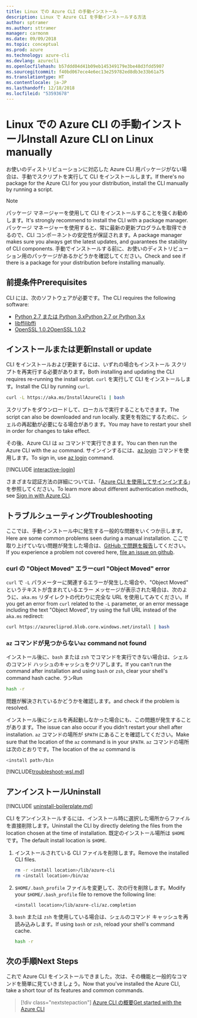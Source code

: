 ```yaml
---
title: Linux での Azure CLI の手動インストール
description: Linux で Azure CLI を手動インストールする方法
author: sptramer
ms.author: sttramer
manager: carmonm
ms.date: 09/09/2018
ms.topic: conceptual
ms.prod: azure
ms.technology: azure-cli
ms.devlang: azurecli
ms.openlocfilehash: b57ddd04d41b09eb145349179e3be48d3fdd5907
ms.sourcegitcommit: f40bd067ece4e6ec13e259782ed8db3e33b61a75
ms.translationtype: HT
ms.contentlocale: ja-JP
ms.lasthandoff: 12/18/2018
ms.locfileid: "53593678"
---
```

# <a name="install-azure-cli-on-linux-manually"></a><span data-ttu-id="9461e-103">Linux での Azure CLI の手動インストール</span><span class="sxs-lookup"><span data-stu-id="9461e-103">Install Azure CLI on Linux manually</span></span>

<span data-ttu-id="9461e-104">お使いのディストリビューションに対応した Azure CLI 用パッケージがない場合は、手動でスクリプトを実行して CLI をインストールします。</span><span class="sxs-lookup"><span data-stu-id="9461e-104">If there's no package for the Azure CLI for you your distribution, install the CLI manually by running a script.</span></span>

> [!NOTE]
> <span data-ttu-id="9461e-105">パッケージ マネージャーを使用して CLI をインストールすることを強くお勧めします。</span><span class="sxs-lookup"><span data-stu-id="9461e-105">It's strongly recommend to install the CLI with a package manager.</span></span> <span data-ttu-id="9461e-106">パッケージ マネージャーを使用すると、常に最新の更新プログラムを取得できるので、CLI コンポーネントの安定性が保証されます。</span><span class="sxs-lookup"><span data-stu-id="9461e-106">A package manager makes sure you always get the latest updates, and guarantees the stability of CLI components.</span></span> <span data-ttu-id="9461e-107">手動でインストールする前に、お使いのディストリビューション用のパッケージがあるかどうかを確認してください。</span><span class="sxs-lookup"><span data-stu-id="9461e-107">Check and see if there is a package for your distribution before installing manually.</span></span>

## <a name="prerequisites"></a><span data-ttu-id="9461e-108">前提条件</span><span class="sxs-lookup"><span data-stu-id="9461e-108">Prerequisites</span></span>

<span data-ttu-id="9461e-109">CLI には、次のソフトウェアが必要です。</span><span class="sxs-lookup"><span data-stu-id="9461e-109">The CLI requires the following software:</span></span>

* [<span data-ttu-id="9461e-110">Python 2.7 または Python 3.x</span><span class="sxs-lookup"><span data-stu-id="9461e-110">Python 2.7 or Python 3.x</span></span>](https://www.python.org/downloads/)
* [<span data-ttu-id="9461e-111">libffi</span><span class="sxs-lookup"><span data-stu-id="9461e-111">libffi</span></span>](https://sourceware.org/libffi/)
* [<span data-ttu-id="9461e-112">OpenSSL 1.0.2</span><span class="sxs-lookup"><span data-stu-id="9461e-112">OpenSSL 1.0.2</span></span>](https://www.openssl.org/source/)

## <a name="install-or-update"></a><span data-ttu-id="9461e-113">インストールまたは更新</span><span class="sxs-lookup"><span data-stu-id="9461e-113">Install or update</span></span>

<span data-ttu-id="9461e-114">CLI をインストールおよび更新するには、いずれの場合もインストール スクリプトを再実行する必要があります。</span><span class="sxs-lookup"><span data-stu-id="9461e-114">Both installing and updating the CLI requires re-running the install script.</span></span> <span data-ttu-id="9461e-115">`curl` を実行して CLI をインストールします。</span><span class="sxs-lookup"><span data-stu-id="9461e-115">Install the CLI by running `curl`.</span></span>

```bash
curl -L https://aka.ms/InstallAzureCli | bash
```

<span data-ttu-id="9461e-116">スクリプトをダウンロードして、ローカルで実行することもできます。</span><span class="sxs-lookup"><span data-stu-id="9461e-116">The script can also be downloaded and run locally.</span></span> <span data-ttu-id="9461e-117">変更を有効にするために、シェルの再起動が必要になる場合があります。</span><span class="sxs-lookup"><span data-stu-id="9461e-117">You may have to restart your shell in order for changes to take effect.</span></span>

<span data-ttu-id="9461e-118">その後、Azure CLI は `az` コマンドで実行できます。</span><span class="sxs-lookup"><span data-stu-id="9461e-118">You can then run the Azure CLI with the `az` command.</span></span> <span data-ttu-id="9461e-119">サインインするには、[az login](/cli/azure/reference-index#az-login) コマンドを使用します。</span><span class="sxs-lookup"><span data-stu-id="9461e-119">To sign in, use [az login](/cli/azure/reference-index#az-login) command.</span></span>

[!INCLUDE [interactive-login](includes/interactive-login.md)]

<span data-ttu-id="9461e-120">さまざまな認証方法の詳細については、「[Azure CLI を使用してサインインする](authenticate-azure-cli.md)」を参照してください。</span><span class="sxs-lookup"><span data-stu-id="9461e-120">To learn more about different authentication methods, see [Sign in with Azure CLI](authenticate-azure-cli.md).</span></span>

## <a name="troubleshooting"></a><span data-ttu-id="9461e-121">トラブルシューティング</span><span class="sxs-lookup"><span data-stu-id="9461e-121">Troubleshooting</span></span>

<span data-ttu-id="9461e-122">ここでは、手動インストール中に発生する一般的な問題をいくつか示します。</span><span class="sxs-lookup"><span data-stu-id="9461e-122">Here are some common problems seen during a manual installation.</span></span> <span data-ttu-id="9461e-123">ここで取り上げていない問題が発生した場合は、[GitHub で問題を報告](https://github.com/Azure/azure-cli/issues)してください。</span><span class="sxs-lookup"><span data-stu-id="9461e-123">If you experience a problem not covered here, [file an issue on github](https://github.com/Azure/azure-cli/issues).</span></span>

### <a name="curl-object-moved-error"></a><span data-ttu-id="9461e-124">curl の "Object Moved" エラー</span><span class="sxs-lookup"><span data-stu-id="9461e-124">curl "Object Moved" error</span></span>

<span data-ttu-id="9461e-125">`curl` で `-L` パラメーターに関連するエラーが発生した場合や、"Object Moved" というテキストが含まれているエラー メッセージが表示された場合は、次のように、`aka.ms` リダイレクトの代わりに完全な URL を使用してみてください。</span><span class="sxs-lookup"><span data-stu-id="9461e-125">If you get an error from `curl` related to the `-L` parameter, or an error message including the text "Object Moved", try using the full URL instead of the `aka.ms` redirect:</span></span>

```bash
curl https://azurecliprod.blob.core.windows.net/install | bash
```

### <a name="az-command-not-found"></a><span data-ttu-id="9461e-126">`az` コマンドが見つからない</span><span class="sxs-lookup"><span data-stu-id="9461e-126">`az` command not found</span></span>

<span data-ttu-id="9461e-127">インストール後に、`bash` または `zsh` でコマンドを実行できない場合は、シェルのコマンド ハッシュのキャッシュをクリアします。</span><span class="sxs-lookup"><span data-stu-id="9461e-127">If you can't run the command after installation and using `bash` or `zsh`, clear your shell's command hash cache.</span></span> <span data-ttu-id="9461e-128">ラン</span><span class="sxs-lookup"><span data-stu-id="9461e-128">Run</span></span>

```bash
hash -r
```

<span data-ttu-id="9461e-129">問題が解決されているかどうかを確認します。</span><span class="sxs-lookup"><span data-stu-id="9461e-129">and check if the problem is resolved.</span></span>

<span data-ttu-id="9461e-130">インストール後にシェルを再起動しなかった場合にも、この問題が発生することがあります。</span><span class="sxs-lookup"><span data-stu-id="9461e-130">The issue can also occur if you didn't restart your shell after installation.</span></span> <span data-ttu-id="9461e-131">`az` コマンドの場所が `$PATH` にあることを確認してください。</span><span class="sxs-lookup"><span data-stu-id="9461e-131">Make sure that the location of the `az` command is in your `$PATH`.</span></span> <span data-ttu-id="9461e-132">`az` コマンドの場所は次のとおりです。</span><span class="sxs-lookup"><span data-stu-id="9461e-132">The location of the `az` command is</span></span>

```bash
<install path>/bin
```

[!INCLUDE[troubleshoot-wsl.md](includes/troubleshoot-wsl.md)]

## <a name="uninstall"></a><span data-ttu-id="9461e-133">アンインストール</span><span class="sxs-lookup"><span data-stu-id="9461e-133">Uninstall</span></span>

[!INCLUDE [uninstall-boilerplate.md](includes/uninstall-boilerplate.md)]

<span data-ttu-id="9461e-134">CLI をアンインストールするには、インストール時に選択した場所からファイルを直接削除します。</span><span class="sxs-lookup"><span data-stu-id="9461e-134">Uninstall the CLI by directly deleting the files from the location chosen at the time of installation.</span></span> <span data-ttu-id="9461e-135">既定のインストール場所は `$HOME` です。</span><span class="sxs-lookup"><span data-stu-id="9461e-135">The default install location is `$HOME`.</span></span>

1. <span data-ttu-id="9461e-136">インストールされている CLI ファイルを削除します。</span><span class="sxs-lookup"><span data-stu-id="9461e-136">Remove the installed CLI files.</span></span>

   ```bash
   rm -r <install location>/lib/azure-cli
   rm <install location>/bin/az
   ```

2. <span data-ttu-id="9461e-137">`$HOME/.bash_profile` ファイルを変更して、次の行を削除します。</span><span class="sxs-lookup"><span data-stu-id="9461e-137">Modify your `$HOME/.bash_profile` file to remove the following line:</span></span>

   ```text
   <install location>/lib/azure-cli/az.completion
   ```

3. <span data-ttu-id="9461e-138">`bash` または `zsh` を使用している場合は、シェルのコマンド キャッシュを再読み込みします。</span><span class="sxs-lookup"><span data-stu-id="9461e-138">If using `bash` or `zsh`, reload your shell's command cache.</span></span>

   ```bash
   hash -r
   ```

## <a name="next-steps"></a><span data-ttu-id="9461e-139">次の手順</span><span class="sxs-lookup"><span data-stu-id="9461e-139">Next Steps</span></span>

<span data-ttu-id="9461e-140">これで Azure CLI をインストールできました。次は、その機能と一般的なコマンドを簡単に見ていきましょう。</span><span class="sxs-lookup"><span data-stu-id="9461e-140">Now that you've installed the Azure CLI, take a short tour of its features and common commands.</span></span>

> [!div class="nextstepaction"]
> [<span data-ttu-id="9461e-141">Azure CLI の概要</span><span class="sxs-lookup"><span data-stu-id="9461e-141">Get started with the Azure CLI</span></span>](get-started-with-azure-cli.md)
